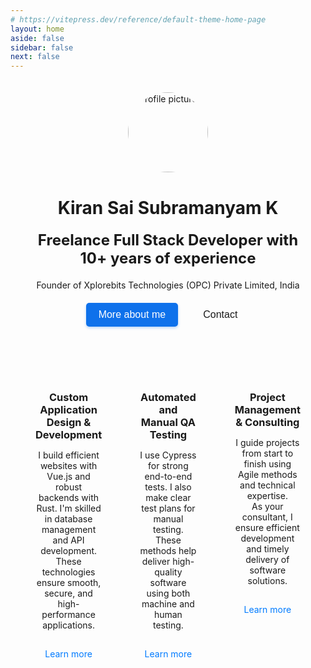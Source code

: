 ```yaml
---
# https://vitepress.dev/reference/default-theme-home-page
layout: home
aside: false
sidebar: false
next: false
---
```



<div style="max-width: 1200px; margin: 0 auto; padding: 0 20px;">
  <div style="display: flex; flex-direction: column; align-items: center; gap: 20px;">
    <div style="display: flex; justify-content: center; padding: 20px;">
      <img
        src="https://avatars.githubusercontent.com/u/35134207?v=4"
        alt="Profile picture"
        style="border-radius: 50%; width: 128px; height: 128px; object-fit: cover;"
      >
    </div>
    <h1 style="text-align: center; font-weight: bold; margin: 0; color: var(--vp-c-text-1);">
      Kiran Sai Subramanyam K
    </h1>
    <h2
      style="text-align: center; font-weight: bold; font-size: 1.5rem; margin: 0; color: #fffff"
    >
      Freelance Full Stack Developer with 10+ years of experience
    </h2>
    <div style="text-align: center;">
      <p style="margin: 0; color: var(--vp-c-text-2);">
        Founder of Xplorebits Technologies (OPC) Private Limited, India
      </p>
    </div>
  </div>

  <div style="display: flex; justify-content: center; gap: 20px; margin-top: 20px;">
    <a href="/about-me" style="text-decoration: none;">
      <button style="padding: 10px 20px; font-size: 16px; background-color: #0E71EB; color: white; border: none; border-radius: 5px; cursor: pointer; box-shadow: 0 2px 4px rgba(14, 113, 235, 0.3);">More about me</button>
    </a>
    <a href="/contact" style="text-decoration: none;">
      <button style="padding: 10px 20px; font-size: 16px; background-color: transparent; color: var(--vp-c-text-1); border: 1px solid var(--vp-c-text-1); border-radius: 5px; cursor: pointer;">Contact</button>
    </a>
  </div>

  <div
    style="
      display: grid;
      grid-template-columns: repeat(3, 1fr);
      gap: 20px;
      margin-top: 60px;
    "
  >
    <div
      style="
        background-color: var(--vp-c-bg-soft);
        border-radius: 8px;
        padding: 20px;
        text-align: center;
      "
    >
      <h3 style="color: var(--vp-c-text-1); margin-bottom: 10px;">
        Custom Application Design & Development
      </h3>
      <p style="color: var(--vp-c-text-2); font-size: 14px;">
        I build efficient websites with Vue.js and robust backends with Rust. I'm skilled in database management and API development.<br>
        These technologies ensure smooth, secure, and high-performance applications.
      </p>
      <a
        href="#"
        style="display: inline-block; margin-top: 15px; color: #007bff; text-decoration: none; font-size: 14px;"
      >
        Learn more
      </a>
    </div>
    <div
      style="
        background-color: var(--vp-c-bg-soft);
        border-radius: 8px;
        padding: 20px;
        text-align: center;
      "
    >
      <h3 style="color: var(--vp-c-text-1); margin-bottom: 10px;">
        Automated and Manual QA Testing
      </h3>
      <p style="color: var(--vp-c-text-2); font-size: 14px;">
        I use Cypress for strong end-to-end tests. I also make clear test plans for manual testing.<br>
        These methods help deliver high-quality software using both machine and human testing.
      </p>
      <a
        href="#"
        style="display: inline-block; margin-top: 15px; color: #007bff; text-decoration: none; font-size: 14px;"
      >
        Learn more
      </a>
    </div>
    <div
      style="
        background-color: var(--vp-c-bg-soft);
        border-radius: 8px;
        padding: 20px;
        text-align: center;
      "
    >
      <h3 style="color: var(--vp-c-text-1); margin-bottom: 10px;">
        Project Management<br>
        & Consulting
      </h3>
      <p style="color: var(--vp-c-text-2); font-size: 14px;">
        I guide projects from start to finish using Agile methods and technical expertise.<br>
        As your consultant, I ensure efficient development and timely delivery of software solutions.
      </p>
      <a
        href="#"
        style="display: inline-block; margin-top: 15px; color: #007bff; text-decoration: none; font-size: 14px;"
      >
        Learn more
      </a>
    </div>
  </div>
</div>
